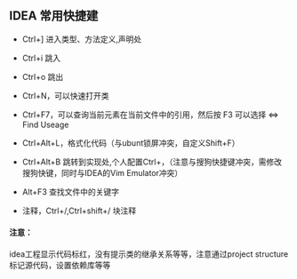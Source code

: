 
## IDEA 常用快捷建

- Ctrl+] 进入类型、方法定义,声明处
- Ctrl+i 跳入
- Ctrl+o 跳出

- Ctrl+N，可以快速打开类
- Ctrl+F7，可以查询当前元素在当前文件中的引用，然后按 F3 可以选择 <=> Find Useage
- Ctrl+Alt+L，格式化代码（与ubunt锁屏冲突，自定义Shift+F）

- Ctrl+Alt+B 跳转到实现处,个人配置Ctrl+，（注意与搜狗快捷键冲突，需修改搜狗快键，同时与IDEA的Vim Emulator冲突）

- Alt+F3 查找文件中的关键字

- 注释，Ctrl+/,Ctrl+shift+/ 块注释

#### 注意：

idea工程显示代码标红，没有提示类的继承关系等等，注意通过project structure 标记源代码，设置依赖库等等

